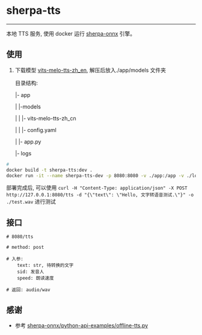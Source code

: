 # sherpa-tts
---

本地 TTS 服务, 使用 docker 运行 [sherpa-onnx](https://github.com/k2-fsa/sherpa-onnx) 引擎。

## 使用

1. 下载模型 [vits-melo-tts-zh_en](https://github.com/k2-fsa/sherpa-onnx/releases/download/tts-models/vits-melo-tts-zh_en.tar.bz2), 解压后放入./app/models 文件夹

    目录结构:

    |- app

    |    |-models

    |    |    |- vits-melo-tts-zh_cn

    |    |    |- config.yaml

    |    |- app.py

    |- logs


```bash
#
docker build -t sherpa-tts:dev .
docker run -it --name sherpa-tts-dev -p 8080:8080 -v ./app:/app -v ./logs:/logs sherpa-tts:dev
```

部署完成后, 可以使用 `curl -H "Content-Type: application/json" -X POST http://127.0.0.1:8080/tts -d "{\"text\": \"Hello, 文字转语音测试.\"}" -o ./test.wav` 进行测试

## 接口
```
# 8080/tts

# method: post

# 入参:
    text: str, 待转换的文字
    sid: 发音人
    speed: 朗读速度

# 返回: audio/wav
```

## 感谢
- 参考 [sherpa-onnx/python-api-examples/offline-tts.py](https://github.com/k2-fsa/sherpa-onnx/blob/master/python-api-examples/offline-tts.py)
